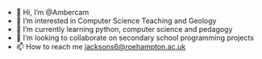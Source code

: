 - 👋 Hi, I’m @Ambercam
- 👀 I’m interested in Computer Science Teaching and Geology
- 🌱 I’m currently learning python, computer science and pedagogy
- 💞️ I’m looking to collaborate on secondary school programming projects
- 📫 How to reach me jacksons6@roehampton.ac.uk

<!---
Ambercam/Ambercam is a ✨ special ✨ repository because its `README.md` (this file) appears on your GitHub profile.
You can click the Preview link to take a look at your changes.
--->
